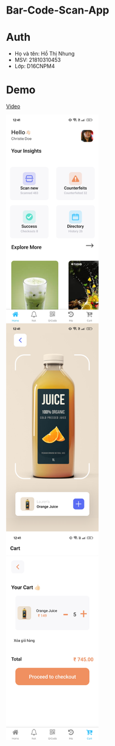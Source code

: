 # Bar-Code-Scan-App
# Auth
- Họ và tên: Hồ Thị Nhung
- MSV: 21810310453
- Lớp: D16CNPM4
# Demo
[Video](https://drive.google.com/file/d/1emejwIyocPYAeRziCL5V9j5ZSgbLzrha/view?usp=sharing)

<img src="./Home.jpg" alt="Home" width="50%">
<img src="./Scan.jpg" alt="Home" width="50%">
<img src="./Cart.jpg" alt="Home" width="50%">

